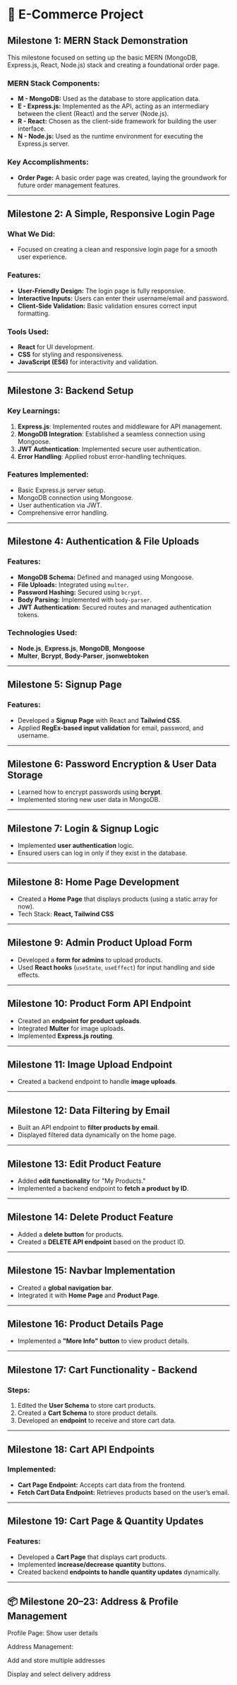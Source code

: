 # 🛒 E-Commerce Project

## Milestone 1: MERN Stack Demonstration

This milestone focused on setting up the basic MERN (MongoDB, Express.js, React, Node.js) stack and creating a foundational order page.

### MERN Stack Components:
- **M - MongoDB:** Used as the database to store application data.
- **E - Express.js:** Implemented as the API, acting as an intermediary between the client (React) and the server (Node.js).
- **R - React:** Chosen as the client-side framework for building the user interface.
- **N - Node.js:** Used as the runtime environment for executing the Express.js server.

### Key Accomplishments:
- **Order Page:** A basic order page was created, laying the groundwork for future order management features.

---

## Milestone 2: A Simple, Responsive Login Page

### What We Did:
- Focused on creating a clean and responsive login page for a smooth user experience.

### Features:
- **User-Friendly Design:** The login page is fully responsive.
- **Interactive Inputs:** Users can enter their username/email and password.
- **Client-Side Validation:** Basic validation ensures correct input formatting.

### Tools Used:
- **React** for UI development.
- **CSS** for styling and responsiveness.
- **JavaScript (ES6)** for interactivity and validation.

---

## Milestone 3: Backend Setup

### Key Learnings:
1. **Express.js**: Implemented routes and middleware for API management.
2. **MongoDB Integration**: Established a seamless connection using Mongoose.
3. **JWT Authentication**: Implemented secure user authentication.
4. **Error Handling**: Applied robust error-handling techniques.

### Features Implemented:
- Basic Express.js server setup.
- MongoDB connection using Mongoose.
- User authentication via JWT.
- Comprehensive error handling.

---

## Milestone 4: Authentication & File Uploads

### Features:
- **MongoDB Schema:** Defined and managed using Mongoose.
- **File Uploads:** Integrated using `multer`.
- **Password Hashing:** Secured using `bcrypt`.
- **Body Parsing:** Implemented with `body-parser`.
- **JWT Authentication:** Secured routes and managed authentication tokens.

### Technologies Used:
- **Node.js**, **Express.js**, **MongoDB**, **Mongoose**
- **Multer**, **Bcrypt**, **Body-Parser**, **jsonwebtoken**

---

## Milestone 5: Signup Page

### Features:
- Developed a **Signup Page** with React and **Tailwind CSS**.
- Applied **RegEx-based input validation** for email, password, and username.

---

## Milestone 6: Password Encryption & User Data Storage

- Learned how to encrypt passwords using **bcrypt**.
- Implemented storing new user data in MongoDB.

---

## Milestone 7: Login & Signup Logic

- Implemented **user authentication** logic.
- Ensured users can log in only if they exist in the database.

---

## Milestone 8: Home Page Development

- Created a **Home Page** that displays products (using a static array for now).
- Tech Stack: **React, Tailwind CSS**

---

## Milestone 9: Admin Product Upload Form

- Developed a **form for admins** to upload products.
- Used **React hooks** (`useState`, `useEffect`) for input handling and side effects.

---

## Milestone 10: Product Form API Endpoint

- Created an **endpoint for product uploads**.
- Integrated **Multer** for image uploads.
- Implemented **Express.js routing**.

---

## Milestone 11: Image Upload Endpoint

- Created a backend endpoint to handle **image uploads**.

---

## Milestone 12: Data Filtering by Email

- Built an API endpoint to **filter products by email**.
- Displayed filtered data dynamically on the home page.

---

## Milestone 13: Edit Product Feature

- Added **edit functionality** for "My Products."
- Implemented a backend endpoint to **fetch a product by ID**.

---

## Milestone 14: Delete Product Feature

- Added a **delete button** for products.
- Created a **DELETE API endpoint** based on the product ID.

---

## Milestone 15: Navbar Implementation

- Created a **global navigation bar**.
- Integrated it with **Home Page** and **Product Page**.

---

## Milestone 16: Product Details Page

- Implemented a **"More Info" button** to view product details.

---

## Milestone 17: Cart Functionality - Backend

### Steps:
1. Edited the **User Schema** to store cart products.
2. Created a **Cart Schema** to store product details.
3. Developed an **endpoint** to receive and store cart data.

---

## Milestone 18: Cart API Endpoints

### Implemented:
- **Cart Page Endpoint:** Accepts cart data from the frontend.
- **Fetch Cart Data Endpoint:** Retrieves products based on the user’s email.

---

## Milestone 19: Cart Page & Quantity Updates

### Features:
- Developed a **Cart Page** that displays cart products.
- Implemented **increase/decrease quantity** buttons.
- Created backend **endpoints to handle quantity updates** dynamically.

---

## 📦 Milestone 20–23: Address & Profile Management

Profile Page: Show user details

Address Management:

Add and store multiple addresses

Display and select delivery address

